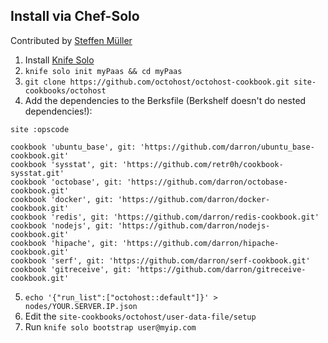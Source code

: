 ## Install via Chef-Solo

Contributed by [Steffen Müller](https://github.com/steffenmllr)

1. Install [Knife Solo](http://matschaffer.github.io/knife-solo/)
2. `knife solo init myPaas && cd myPaas`
3. `git clone https://github.com/octohost/octohost-cookbook.git site-cookbooks/octohost`
4. Add the dependencies to the Berksfile (Berkshelf doesn't do nested dependencies!):

```
site :opscode

cookbook 'ubuntu_base', git: 'https://github.com/darron/ubuntu_base-cookbook.git'
cookbook 'sysstat', git: 'https://github.com/retr0h/cookbook-sysstat.git'
cookbook 'octobase', git: 'https://github.com/darron/octobase-cookbook.git'
cookbook 'docker', git: 'https://github.com/darron/docker-cookbook.git'
cookbook 'redis', git: 'https://github.com/darron/redis-cookbook.git'
cookbook 'nodejs', git: 'https://github.com/darron/nodejs-cookbook.git'
cookbook 'hipache', git: 'https://github.com/darron/hipache-cookbook.git'
cookbook 'serf', git: 'https://github.com/darron/serf-cookbook.git'
cookbook 'gitreceive', git: 'https://github.com/darron/gitreceive-cookbook.git'
```

5. `echo '{"run_list":["octohost::default"]}' > nodes/YOUR.SERVER.IP.json`
6. Edit the `site-cookbooks/octohost/user-data-file/setup`
7. Run `knife solo bootstrap user@myip.com`
